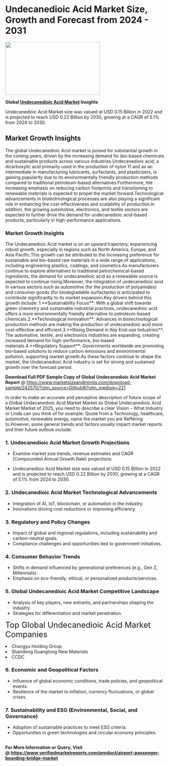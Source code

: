<H1>Undecanedioic Acid Market Size, Growth and Forecast from 2024 - 2031</H1><img class="aligncenter size-medium wp-image-584254" src="https://thirdeyenews.in/wp-content/uploads/2024/09/Global-Market-Research-300x168.jpeg" alt="" width="300" height="168" /><p><strong>Global&nbsp;<a href="https://www.marketsizeandtrends.com/download-sample/242570/?utm_source=Github8j?utm_medium=221">Undecanedioic Acid Market</a> Insights</strong></p><p>Undecanedioic Acid Market size was valued at USD 0.15 Billion in 2022 and is projected to reach USD 0.22 Billion by 2030, growing at a CAGR of 5.1% from 2024 to 2030.</p><p><h2>Market Growth Insights</h2> The global Undecanedioic Acid market is poised for substantial growth in the coming years, driven by the increasing demand for bio-based chemicals and sustainable products across various industries.Undecanedioic acid, a dicarboxylic acid primarily used in the production of nylon 11 and as an intermediate in manufacturing lubricants, surfactants, and plasticizers, is gaining popularity due to its environmentally friendly production methods compared to traditional petroleum-based alternatives.Furthermore, the increasing emphasis on reducing carbon footprints and transitioning to renewable materials is expected to propel the market forward.Technological advancements in biotechnological processes are also playing a significant role in enhancing the cost-effectiveness and scalability of production.In addition, the growing automotive, electronics, and textile sectors are expected to further drive the demand for undecanedioic acid-based products, particularly in high-performance applications. <h3>Market Growth Insights</h3> The Undecanedioic Acid market is on an upward trajectory, experiencing robust growth, especially in regions such as North America, Europe, and Asia Pacific.This growth can be attributed to the increasing preference for sustainable and bio-based raw materials in a wide range of applications, including engineering plastics, coatings, and cosmetics.As manufacturers continue to explore alternatives to traditional petrochemical-based ingredients, the demand for undecanedioic acid as a renewable source is expected to continue rising.Moreover, the integration of undecanedioic acid in various sectors such as automotive (for the production of polyamides) and consumer goods (for biodegradable surfactants) is anticipated to contribute significantly to its market expansion.Key drivers behind this growth include: 1.**Sustainability Focus**: With a global shift towards green chemistry and sustainable industrial practices, undecanedioic acid offers a more environmentally friendly alternative to petroleum-based chemicals.2.**Technological Innovation**: Advances in biotechnological production methods are making the production of undecanedioic acid more cost-effective and efficient.3.**Rising Demand in Key End-use Industries**: The automotive, textile, and electronics industries are expanding, creating increased demand for high-performance, bio-based materials.4.**Regulatory Support**: Governments worldwide are promoting bio-based solutions to reduce carbon emissions and environmental pollution, supporting market growth.As these factors continue to shape the market, the Undecanedioic Acid industry is set for strong and sustained growth over the forecast period.</p><p><span class=""><strong>Download Full PDF Sample Copy of Global Undecanedioic Acid Market Report</strong> @ <a href="https://www.marketsizeandtrends.com/download-sample/242570/?utm_source=Github8j?utm_medium=221" target="_blank">https://www.marketsizeandtrends.com/download-sample/242570/?utm_source=Github8j?utm_medium=221</a></span></p><p>In order to make an accurate and perceptive description of future scope of a Global&nbsp;Undecanedioic Acid Market Market as Global&nbsp;Undecanedioic Acid Market Market of 2025, you need to describe a clear Vision &ndash; What Industry or Linda can you think of for example: Quote from a Technology, healthcare, automotive, renewable energy, name the market you are Reffering to.However, some general trends and factors usually impact market reports and their future outlook include:</p><h3>1.&nbsp;<strong>Undecanedioic Acid Market Growth Projections</strong></h3><ul><li>Examine market size trends, revenue estimates and CAGR (Compounded Annual Growth Rate) projections.</li><li><p>Undecanedioic Acid Market size was valued at USD 0.15 Billion in 2022 and is projected to reach USD 0.22 Billion by 2030, growing at a CAGR of 5.1% from 2024 to 2030.</p></li></ul><h3>2.&nbsp;<strong>Undecanedioic Acid Market Technological Advancements</strong></h3><ul><li>Integration of AI, IoT, blockchain, or automation in the industry.</li><li>Innovations driving cost reductions or improving efficiency.</li></ul><h3>3.&nbsp;<strong>Regulatory and Policy Changes</strong></h3><ul><li>Impact of global and regional regulations, including sustainability and carbon-neutral goals.</li><li>Compliance challenges and opportunities tied to government initiatives.</li></ul><h3>4.&nbsp;<strong>Consumer Behavior Trends</strong></h3><ul><li>Shifts in demand influenced by generational preferences (e.g., Gen Z, Millennials).</li><li>Emphasis on eco-friendly, ethical, or personalized products/services.</li></ul><h3>5.&nbsp;<strong>Global Undecanedioic Acid Market Competitive Landscape</strong></h3><ul><li>Analysis of key players, new entrants, and partnerships shaping the industry.</li><li>Strategies for differentiation and market penetration.</li></ul><p data-pm-slice="1 1 []"><span style="color: inherit; font-family: inherit; font-size: 25px;">Top Global Undecanedioic Acid Market Companies</span></p><div class="" data-test-id=""><p><li>Changyu Holding Group</li><li> Shandong Guangtong New Materials</li><li> CCDC</li></p></div><h3>6.&nbsp;<strong>Economic and Geopolitical Factors</strong></h3><ul><li>Influence of global economic conditions, trade policies, and geopolitical events.</li><li>Resilience of the market to inflation, currency fluctuations, or global crises.</li></ul><h3>7.&nbsp;<strong>Sustainability and ESG (Environmental, Social, and Governance)</strong></h3><ul><li>Adoption of sustainable practices to meet ESG criteria.</li><li>Opportunities in green technologies and circular economy principles.</li></ul><h2><strong style="font-size: 14px;">For More Information or Query, Visit @&nbsp;</strong><a style="background-color: #ffffff; font-size: 14px;" href="https://www.marketsizeandtrends.com/report/undecanedioic-acid-market/" target="_blank">https://www.verifiedmarketreports.com/product/airport-passenger-boarding-bridge-market</a></h2>